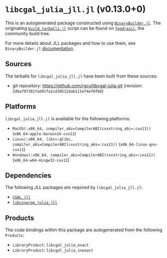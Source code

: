 # `libcgal_julia_jll.jl` (v0.13.0+0)

This is an autogenerated package constructed using [`BinaryBuilder.jl`](https://github.com/JuliaPackaging/BinaryBuilder.jl). The originating [`build_tarballs.jl`](https://github.com/JuliaPackaging/Yggdrasil/blob/40e0f371363349447a71cd170b4124c639c7967f/L/libcgal_julia/build_tarballs.jl) script can be found on [`Yggdrasil`](https://github.com/JuliaPackaging/Yggdrasil/), the community build tree.

For more details about JLL packages and how to use them, see `BinaryBuilder.jl` [documentation](https://juliapackaging.github.io/BinaryBuilder.jl/dev/jll/).

## Sources

The tarballs for `libcgal_julia_jll.jl` have been built from these sources:

* git repository: https://github.com/rgcv/libcgal-julia.git (revision: `2dba797281fad91fa2cd30512dab111ef4ef0fb6`)

## Platforms

`libcgal_julia_jll.jl` is available for the following platforms:

* `MacOS(:x86_64, compiler_abi=CompilerABI(cxxstring_abi=:cxx11))` (`x86_64-apple-darwin14-cxx11`)
* `Linux(:x86_64, libc=:glibc, compiler_abi=CompilerABI(cxxstring_abi=:cxx11))` (`x86_64-linux-gnu-cxx11`)
* `Windows(:x86_64, compiler_abi=CompilerABI(cxxstring_abi=:cxx11))` (`x86_64-w64-mingw32-cxx11`)

## Dependencies

The following JLL packages are required by `libcgal_julia_jll.jl`:

* [`CGAL_jll`](https://github.com/JuliaBinaryWrappers/CGAL_jll.jl)
* [`libcxxwrap_julia_jll`](https://github.com/JuliaBinaryWrappers/libcxxwrap_julia_jll.jl)

## Products

The code bindings within this package are autogenerated from the following `Products`:

* `LibraryProduct`: `libcgal_julia_exact`
* `LibraryProduct`: `libcgal_julia_inexact`
